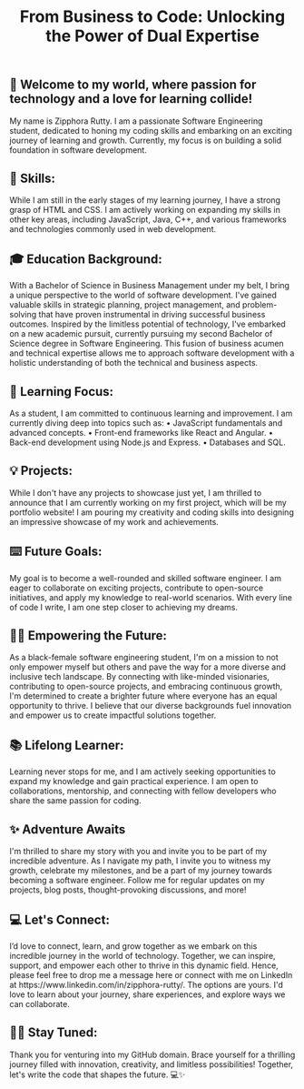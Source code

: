 <!DOCTYPE HTML>

<html>
  <head>
    <title>About-Zipphora</title>
  </head>
  
<body>
<header>  
<h1>From Business to Code: Unlocking the Power of Dual Expertise</h1>
</header>  
    
<h2>🌟 Welcome to my world, where passion for technology and a love for learning collide!</h2>

<p>My name is Zipphora Rutty. I am a passionate Software Engineering student, dedicated to honing my coding skills and embarking on an exciting journey of learning and growth. Currently, my focus is on building a solid foundation in software development.</p>

<h2>🚀 Skills:</h2>

<p>While I am still in the early stages of my learning journey, I have a strong grasp of HTML and CSS. I am actively working on expanding my skills in other key areas, including JavaScript, Java, C++, and various frameworks and technologies commonly used in web development.</P>

<h2>🎓 Education Background:</h2>

<p>With a Bachelor of Science in Business Management under my belt, I bring a unique perspective to the world of software development. I've gained valuable skills in strategic planning, project management, and problem-solving that have proven instrumental in driving successful business outcomes. 
Inspired by the limitless potential of technology, I've embarked on a new academic pursuit, currently pursuing my second Bachelor of Science degree in Software Engineering. This fusion of business acumen and technical expertise allows me to approach software development with a holistic understanding of both the technical and business aspects.</p>

<h2>🌱 Learning Focus:</h2>

<p>As a student, I am committed to continuous learning and improvement. I am currently diving deep into topics such as:
• JavaScript fundamentals and advanced concepts.
• Front-end frameworks like React and Angular.
• Back-end development using Node.js and Express.
• Databases and SQL.</p>

<h2>💡 Projects:</h2>

<p>While I don't have any projects to showcase just yet, I am thrilled to announce that I am currently working on my first project, which will be my portfolio website! I am pouring my creativity and coding skills into designing an impressive showcase of my work and achievements.</p>

<h2>⌨️ Future Goals:</h2>

<p>My goal is to become a well-rounded and skilled software engineer. I am eager to collaborate on exciting projects, contribute to open-source initiatives, and apply my knowledge to real-world scenarios. With every line of code I write, I am one step closer to achieving my dreams.</p>

<h2>🙏🏽 Empowering the Future:</h2>

<p>As a black-female software engineering student, I'm on a mission to not only empower myself but others and pave the way for a more diverse and inclusive tech landscape. By connecting with like-minded visionaries, contributing to open-source projects, and embracing continuous growth, I'm determined to create a brighter future where everyone has an equal opportunity to thrive. I believe that our diverse backgrounds fuel innovation and empower us to create impactful solutions together.</p>

<h2>📚 Lifelong Learner:</h2>

<p>Learning never stops for me, and I am actively seeking opportunities to expand my knowledge and gain practical experience. I am open to collaborations, mentorship, and connecting with fellow developers who share the same passion for coding.</p>

<h2>✨ Adventure Awaits</h2>

<p>I'm thrilled to share my story with you and invite you to be part of my incredible adventure.
As I navigate my path, I invite you to witness my growth, celebrate my milestones, and be a part of my journey towards becoming a software engineer.
Follow me for regular updates on my projects, blog posts, thought-provoking discussions, and more!</p>

<h2>💻 Let's Connect:</h2>

<p>I’d love to connect, learn, and grow together as we embark on this incredible journey in the world of technology. Together, we can inspire, support, and empower each other to thrive in this dynamic field. 
Hence, please feel free to drop me a message here or connect with me on LinkedIn at https://www.linkedin.com/in/zipphora-rutty/. The options are yours. I'd love to learn about your journey, share experiences, and explore ways we can collaborate.</p>


<h2>🫶🏽 Stay Tuned:</h2>

<p>Thank you for venturing into my GitHub domain. Brace yourself for a thrilling journey filled with innovation, creativity, and limitless possibilities! Together, let's write the code that shapes the future. 💻✨</p>
</body>
</html>
